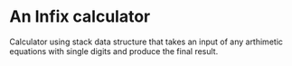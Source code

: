 
# An Infix calculator 

Calculator using stack data structure that takes an input of any arthimetic equations with single digits and produce the final result.
